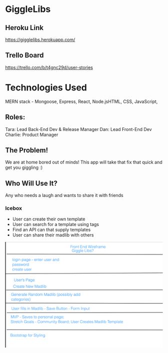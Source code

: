 # GiggleLibs

## Heroku Link
https://gigglelibs.herokuapp.com/

## Trello Board
https://trello.com/b/t4gnc29d/user-stories


# Technologies Used
MERN stack - Mongoose, Express, React, Node.jsHTML, CSS, JavaScript, 

## Roles: 
Tara: Lead Back-End Dev & Release Manager
Dan: Lead Front-End Dev
Charlie: Product Manager

## The Problem!
We are at home bored out of minds! This app will take that fix that quick and get you giggling :)

## Who Will Use It?
Any who needs a laugh and wants to share it with friends


### Icebox
* User can create their own template
* User can search for a template using tags
* Find an API can that supply templates
* User can share their madlib with others 


![Front End Wireframe](/assets/images/P3_front_end_wireframe.png "Front End Wireframe")

